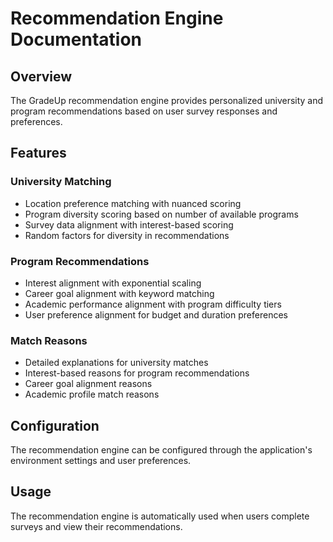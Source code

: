 # Recommendation Engine Documentation

## Overview
The GradeUp recommendation engine provides personalized university and program recommendations based on user survey responses and preferences.

## Features

### University Matching
- Location preference matching with nuanced scoring
- Program diversity scoring based on number of available programs
- Survey data alignment with interest-based scoring
- Random factors for diversity in recommendations

### Program Recommendations
- Interest alignment with exponential scaling
- Career goal alignment with keyword matching
- Academic performance alignment with program difficulty tiers
- User preference alignment for budget and duration preferences

### Match Reasons
- Detailed explanations for university matches
- Interest-based reasons for program recommendations
- Career goal alignment reasons
- Academic profile match reasons

## Configuration
The recommendation engine can be configured through the application's environment settings and user preferences.

## Usage
The recommendation engine is automatically used when users complete surveys and view their recommendations. 